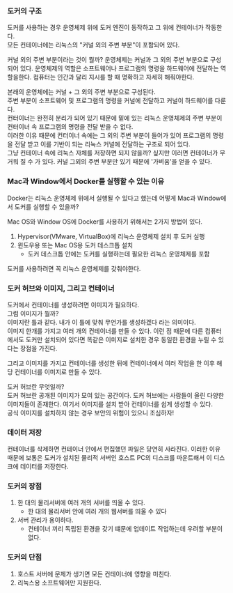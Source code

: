 ### 도커의 구조
도커를 사용하는 경우 운영체제 위에 도커 엔진이 동작하고 그 위에 컨테이너가 작동한다.  
모든 컨테이너에는 리눅스의 "커널 외의 주변 부분"이 포함되어 있다.  
  
커널 외의 주변 부분이라는 것이 뭘까?
운영체제는 커널과 그 외의 주변 부분으로 구성되어 있다. 
운영체제의 역할은 소프트웨어나 프로그램의 명령을 하드웨어에 전달하는 역할을한다. 컴퓨터는 인간과 달리 지시를 할 때 명확하고 자세히 해줘야한다. 

본래의 운영체에는 커널 + 그 외의 주변 부분으로 구성된다.  
주변 부분이 소프트웨어 및 프로그램의 명령을 커널에 전달하고 커널이 하드웨어를 다룬다.  
컨터이너는 완전히 분리가 되어 있기 때문에 밑에 있는 리눅스 운영체제의 주변 부분이 컨터이너 속 프로그램의 명령을 전달 받을 수 없다.  
이러한 이유 때문에 컨터이너 속에는 그 외의 주변 부분이 들어가 있어 프로그램의 명령을 전달 받고 이를 기반이 되는 리눅스 커널에 전달하는 구조로 되어 있다.  
그냥 컨테이너 속에 리눅스 자체를 저장하면 되지 않을까? 싶지만 이러면 컨테이너가 무거워 질 수 가 있다. 커널 그외의 주변 부분만 있기 때문에 '가벼움'을 얻을 수 있다.  

### Mac과 Window에서 Docker를 실행할 수 있는 이유
Docker는 리눅스 운영체제 위에서 실행될 수 있다고 했는데 어떻게 Mac과 Window에서 도커를 실행할 수 있을까?  

Mac OS와 Window OS에 Docker를 사용하기 위해서는 2가지 방법이 있다.  
1. Hypervisor(VMware, VirtualBox)에 리눅스 운영체제 설치 후 도커 실행
2. 윈도우용 또는 Mac OS용 도커 데스크톱 설치
   - 도커 데스크톱 안에는 도커를 실행하는데 필요한 리눅스 운영체제를 포함

도커를 사용하려면 꼭 리눅스 운영체제를 갖춰야한다.  

### 도커 허브와 이미지, 그리고 컨테이너
도커에서 컨테이너를 생성하려면 이미지가 필요하다.  
그럼 이미지가 뭘까?  
이미지란 틀과 같다. 내가 이 틀에 맞춰 무언가를 생성하겠다 라는 의미이다.  
이미지 한개를 가지고 여러 개의 컨테이너를 만들 수 있다. 이런 점 때문에 다른 컴퓨터에서도 도커만 설치되어 있다면 똑같은 이미지로 설치한 경우 동일한 환경을 누릴 수 있다는 장점을 가진다.  


그리고 이미지를 가지고 컨테이너를 생성한 뒤에 컨테이너에서 여러 작업을 한 이후 해당 컨테이너를 이미지로 만들 수 있다.  

도커 허브란 무엇일까?  
도커 허브란 공개된 이미지가 모여 있는 공간이다. 도커 허브에는 사람들이 올린 다양한 이미지들이 존재한다. 여기서 이미지를 설치 받아 컨테이너를 쉽게 생성할 수 있다.  
공식 이미지를 설치하지 않는 경우 보안의 위험이 있으니 조심하자!

### 데이터 저장
컨테이너를 삭제하면 컨테이너 안에서 편집했던 파일은 당연히 사라진다. 이러한 이유 때문에 보통은 도커가 설치된 물리적 서버인 호스트 PC의 디스크를 마운트해서 이 디스크에 데이터를 저장한다.

### 도커의 장점
1. 한 대의 물리서버에 여러 개의 서버를 띄울 수 있다.
   - 한 대의 물리서버 안에 여러 개의 웹서버를 띄울 수 있다
2. 서버 관리가 용이하다.
   - 컨테이너 끼리 독립된 환경을 갖기 떄문에 업데이트 작업하는데 우려할 부분이 없다.
### 도커의 단점
1. 호스트 서버에 문제가 생기면 모든 컨테이너에 영향을 미친다.
2. 리눅스용 소프트웨어만 지원한다.